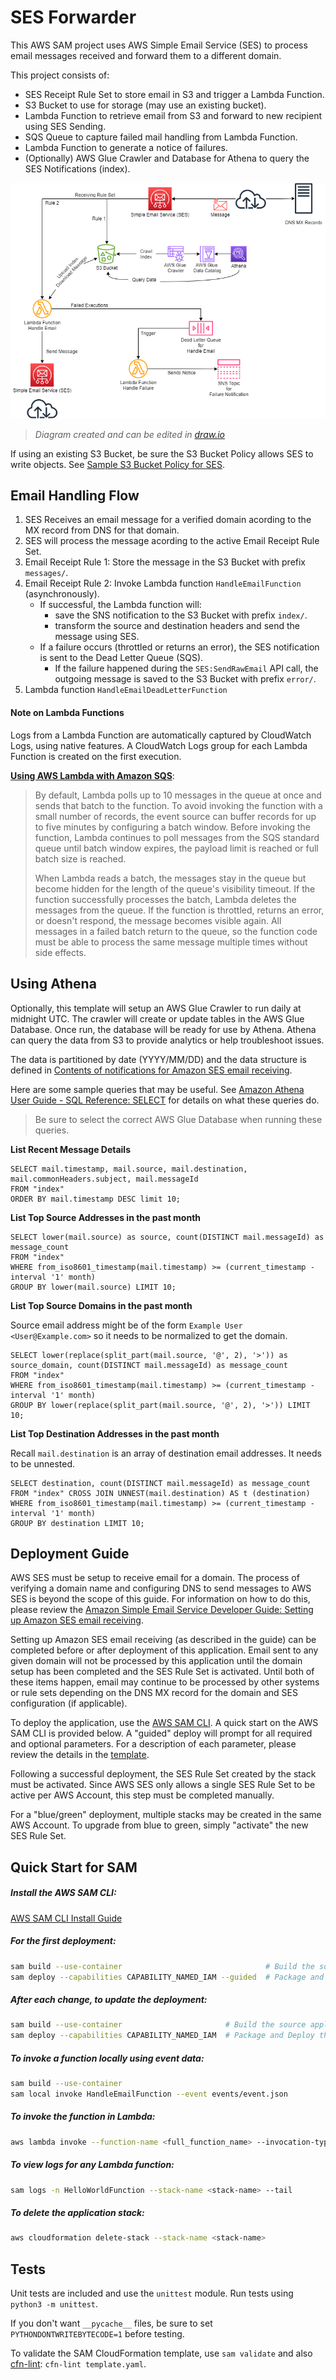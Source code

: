 # SES Forwarder

This AWS SAM project uses AWS Simple Email Service (SES) to process email messages received 
and forward them to a different domain.

This project consists of:
* SES Receipt Rule Set to store email in S3 and trigger a Lambda Function.
* S3 Bucket to use for storage (may use an existing bucket).
* Lambda Function to retrieve email from S3 and forward to new recipient using SES Sending.
* SQS Queue to capture failed mail handling from Lambda Function.
* Lambda Function to generate a notice of failures.
* (Optionally) AWS Glue Crawler and Database for Athena to query the SES Notifications (index).

![Diagram](ses-forwarder-diagram.png)

> _Diagram created and can be edited in [draw.io](https://app.diagrams.net/)_

If using an existing S3 Bucket, be sure the S3 Bucket Policy allows SES to write objects.
See [Sample S3 Bucket Policy for SES](ses-bucket-policy.json).

## Email Handling Flow

1. SES Receives an email message for a verified domain acording to the MX record from DNS for that domain.
2. SES will process the message acording to the active Email Receipt Rule Set.
3. Email Receipt Rule 1:  Store the message in the S3 Bucket with prefix `messages/`.
4. Email Receipt Rule 2:  Invoke Lambda function `HandleEmailFunction` (asynchronously).
    * If successful, the Lambda function will: 
      * save the SNS notification to the S3 Bucket with prefix `index/`.
      * transform the source and destination headers and send the message using SES.
    * If a failure occurs (throttled or returns an error), the SES notification is sent to the Dead Letter Queue (SQS).
      * If the failure happened during the `SES:SendRawEmail` API call, 
        the outgoing message is saved to the S3 Bucket with prefix `error/`.
5. Lambda function `HandleEmailDeadLetterFunction`


#### Note on Lambda Functions

Logs from a Lambda Function are automatically captured by CloudWatch Logs, using native features. 
A CloudWatch Logs group for each Lambda Function is created on the first execution.

**[Using AWS Lambda with Amazon SQS](https://docs.aws.amazon.com/lambda/latest/dg/with-sqs.html)**: 

> By default, Lambda polls up to 10 messages in the queue at once and sends that batch to the function. 
To avoid invoking the function with a small number of records, the event source can buffer records 
for up to five minutes by configuring a batch window. Before invoking the function, Lambda continues 
to poll messages from the SQS standard queue until batch window expires, the payload limit is 
reached or full batch size is reached.
> 
> When Lambda reads a batch, the messages stay in the queue but become hidden for the length of the 
queue's visibility timeout. If the function successfully processes the batch, Lambda deletes the 
messages from the queue. If the function is throttled, returns an error, or doesn't respond, the 
message becomes visible again. All messages in a failed batch return to the queue, so the 
function code must be able to process the same message multiple times without side effects.
> 

## Using Athena

Optionally, this template will setup an AWS Glue Crawler to run daily at midnight UTC.  The crawler 
will create or update tables in the AWS Glue Database.  Once run, the database will be ready for use 
by Athena.  Athena can query the data from S3 to provide analytics or help troubleshoot issues.

The data is partitioned by date (YYYY/MM/DD) and the data structure is defined in 
[Contents of notifications for Amazon SES email receiving](https://docs.aws.amazon.com/ses/latest/DeveloperGuide/receiving-email-notifications-contents.html).

Here are some sample queries that may be useful.
See [Amazon Athena User Guide - SQL Reference: SELECT](https://docs.aws.amazon.com/athena/latest/ug/select.html)
for details on what these queries do.

> Be sure to select the correct AWS Glue Database when running these queries.

**List Recent Message Details**

```
SELECT mail.timestamp, mail.source, mail.destination, mail.commonHeaders.subject, mail.messageId 
FROM "index" 
ORDER BY mail.timestamp DESC limit 10;
```

**List Top Source Addresses in the past month**

```
SELECT lower(mail.source) as source, count(DISTINCT mail.messageId) as message_count
FROM "index" 
WHERE from_iso8601_timestamp(mail.timestamp) >= (current_timestamp - interval '1' month)
GROUP BY lower(mail.source) LIMIT 10;
```

**List Top Source Domains in the past month**

Source email address might be of the form `Example User <User@Example.com>` so it needs to be normalized to get the domain.

```
SELECT lower(replace(split_part(mail.source, '@', 2), '>')) as source_domain, count(DISTINCT mail.messageId) as message_count
FROM "index" 
WHERE from_iso8601_timestamp(mail.timestamp) >= (current_timestamp - interval '1' month)
GROUP BY lower(replace(split_part(mail.source, '@', 2), '>')) LIMIT 10;
```

**List Top Destination Addresses in the past month**

Recall `mail.destination` is an array of destination email addresses.  It needs to be unnested.

```
SELECT destination, count(DISTINCT mail.messageId) as message_count
FROM "index" CROSS JOIN UNNEST(mail.destination) AS t (destination)
WHERE from_iso8601_timestamp(mail.timestamp) >= (current_timestamp - interval '1' month)
GROUP BY destination LIMIT 10;
```


## Deployment Guide

AWS SES must be setup to receive email for a domain.
The process of verifying a domain name and configuring DNS to send messages to AWS SES is beyond
the scope of this guide.  For information on how to do this, please review the 
[Amazon Simple Email Service Developer Guide:  Setting up Amazon SES email receiving](https://docs.aws.amazon.com/ses/latest/dg/receiving-email-setting-up.html).

Setting up Amazon SES email receiving (as described in the guide) can be completed before or
after deployment of this application. 
Email sent to any given domain will not be processed by this application until the domain setup 
has been completed and the SES Rule Set is activated.
Until both of these items happen, email may continue to be processed by other systems or rule sets 
depending on the DNS MX record for the domain and SES configuration (if applicable).

To deploy the application, use the [AWS SAM CLI](https://docs.aws.amazon.com/serverless-application-model/latest/developerguide/serverless-sam-cli-install.html). 
A quick start on the AWS SAM CLI is provided below. 
A "guided" deploy will prompt for all required and optional parameters.
For a description of each parameter, please review the details in the [template](template.yaml).

Following a successful deployment, the SES Rule Set created by the stack must be activated. 
Since AWS SES only allows a single SES Rule Set to be active per AWS Account, 
this step must be completed manually.

For a "blue/green" deployment, multiple stacks may be created in the same AWS Account. 
To upgrade from blue to green, simply "activate" the new SES Rule Set.


## Quick Start for SAM

##### Install the AWS SAM CLI:

[AWS SAM CLI Install Guide](https://docs.aws.amazon.com/serverless-application-model/latest/developerguide/serverless-sam-cli-install.html)

##### For the first deployment:

```bash
sam build --use-container                                # Build the source application
sam deploy --capabilities CAPABILITY_NAMED_IAM --guided  # Package and Deploy the application to AWS, save the config
```

##### After each change, to update the deployment:

```bash
sam build --use-container                       # Build the source application
sam deploy --capabilities CAPABILITY_NAMED_IAM  # Package and Deploy the application to AWS using a saved config
```

##### To invoke a function locally using event data:

```bash
sam build --use-container
sam local invoke HandleEmailFunction --event events/event.json
```

##### To invoke the function in Lambda:

```bash
aws lambda invoke --function-name <full_function_name> --invocation-type Event --payload fileb://<event>.json response.json
```

##### To view logs for any Lambda function:

```bash
sam logs -n HelloWorldFunction --stack-name <stack-name> --tail
```

##### To delete the application stack:

```bash
aws cloudformation delete-stack --stack-name <stack-name>
```

## Tests

Unit tests are included and use the `unittest` module.  Run tests using `python3 -m unittest`.

If you don't want `__pycache__` files, be sure to set `PYTHONDONTWRITEBYTECODE=1` before testing.

To validate the SAM CloudFormation template, use `sam validate` and also 
[cfn-lint](https://github.com/aws-cloudformation/cfn-lint): `cfn-lint template.yaml`.
